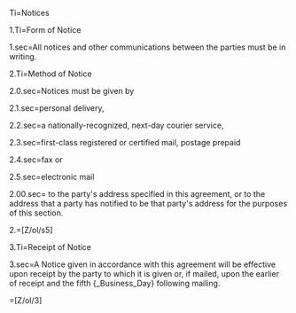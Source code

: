 Ti=Notices

1.Ti=Form of Notice

1.sec=All notices and other communications between the parties must be in writing.

2.Ti=Method of Notice

2.0.sec=Notices must be given by

2.1.sec=personal delivery,

2.2.sec=a nationally-recognized, next-day courier service,

2.3.sec=first-class registered or certified mail, postage prepaid

2.4.sec=fax or

2.5.sec=electronic mail

2.00.sec= to the party's address specified in this agreement, or to the address that a party has notified to be that party's address for the purposes of this section.

2.=[Z/ol/s5]

3.Ti=Receipt of Notice

3.sec=A Notice given in accordance with this agreement will be effective upon receipt by the party to which it is given or, if mailed, upon the earlier of receipt and the fifth {_Business_Day} following mailing.

=[Z/ol/3]
